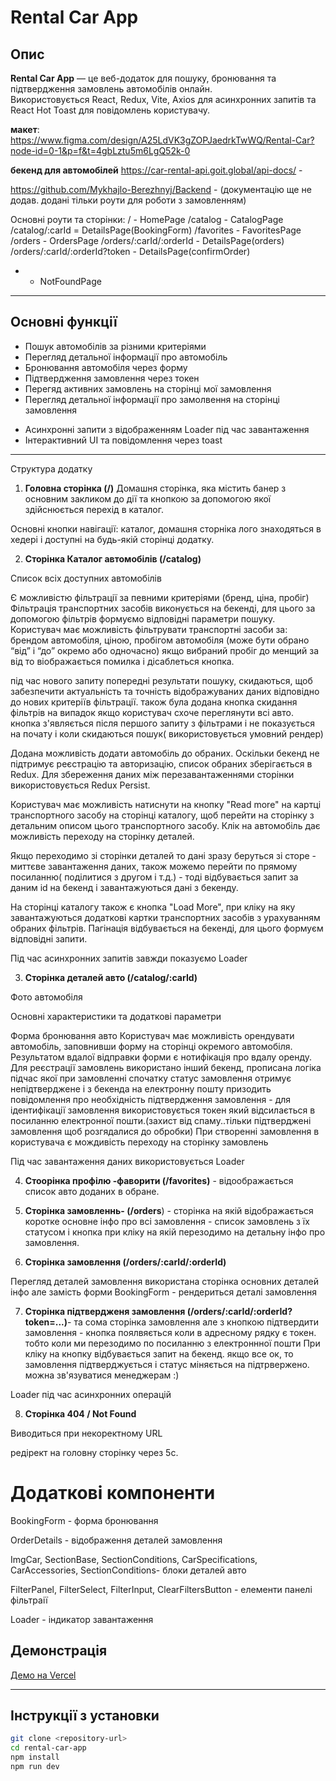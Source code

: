# Rental Car App

## Опис
**Rental Car App** — це веб-додаток для пошуку, бронювання та підтвердження замовлень автомобілів онлайн.  
Використовується React, Redux, Vite, Axios для асинхронних запитів та React Hot Toast для повідомлень користувачу.  

**макет**: https://www.figma.com/design/A25LdVK3gZOPJaedrkTwWQ/Rental-Car?node-id=0-1&p=f&t=4gbLztu5m6LgQ52k-0


**бекенд для автомобілей** https://car-rental-api.goit.global/api-docs/ -

https://github.com/Mykhajlo-Berezhnyj/Backend - (документацію ще не додав. додані тільки роути для роботи з замовленням)

Основні роути та сторінки:
/ - HomePage 
/catalog - CatalogPage
/catalog/:carId = DetailsPage(BookingForm)
/favorites - FavoritesPage
/orders - OrdersPage
/orders/:carId/:orderId - DetailsPage(orders)
/orders/:carId/:orderId?token - DetailsPage(confirmOrder)
* - NotFoundPage

---

## Основні функції
- Пошук автомобілів за різними критеріями  
- Перегляд детальної інформації про автомобіль  
- Бронювання автомобіля через форму  
- Підтвердження замовлення через токен 
- Перегяд активних замовлень на сторінці мої замовлення
- Перегляд детальної інформації про замолвення на сторінці замовлення 
<!-- - Повторне надсилання підтвердження на email   в планах--->
- Асинхронні запити з відображенням Loader під час завантаження  
- Інтерактивний UI та повідомлення через toast  

---

Структура додатку
1. **Головна сторінка (/)**
Домашня сторінка, яка містить банер з основним закликом до дії та кнопкою за допомогою якої здійснюється перехід в каталог.

Основні кнопки навігації: каталог, домашня сторніка лого знаходяться в хедері  і доступні на будь-якій сторінці додатку.

2. **Сторінка Каталог автомобілів (/catalog)**

Список всіх доступних автомобілів

Є можливістю фільтрації за певними критеріями (бренд, ціна, пробіг) 
Фільтрація транспортних засобів виконується на бекенді, для цього за допомогою фільтрів формуємо відповідні параметри пошуку. Користувач має можливість фільтрувати транспортні засоби за:
брендом автомобіля, ціною,
пробігом автомобіля (може бути обрано “від” і “до” окремо або одночасно) якщо вибраний пробіг до менщий за від то віображається помилка і дісаблеться кнопка.

під час нового запиту попередні результати пошуку, скидаються, щоб забезпечити актуальність та точність відображуваних даних відповідно до нових критеріїв фільтрації.
 також була додана кнопка скидання фільтрів на випадок якщо користувач схоче переглянути всі авто. кнопка з'являється після першого запиту з фільтрами і не показується на почату і коли скидаються пошук( використовується умовний рендер) 

Додана можливість додати автомобіль до обраних.
Оскільки бекенд не підтримує реєстрацію та авторизацію, список обраних зберігається в Redux.
Для збереження даних між перезавантаженнями сторінки використовується Redux Persist.

Користувач має можливість натиснути на кнопку "Read more" на картці транспортного засобу на сторінці каталогу, щоб перейти на сторінку з детальним описом цього транспортного засобу.
Клік на автомобіль дає можливість переходу на сторінку деталей.

Якщо переходимо зі сторінки деталей то дані зразу беруться зі сторе - миттєве завантаження даних, також можемо перейти по прямому посиланню( поділитися з другом і т.д.) - тоді відбувається запит за даним id на бекенд і завантажуються дані з бекенду.

На сторінці каталогу також є кнопка "Load More", при кліку на яку завантажуються додаткові картки транспортних засобів з урахуванням обраних фільтрів. Пагінація відбувається на бекенді, для цього формуєм відповідні запити.

 Під час асинхронних запитів завжди показуємо Loader

3. **Сторінка деталей авто (/catalog/:carId)**

Фото автомобіля

Основні характеристики та додаткові параметри

Форма бронювання авто
Користувач має можливість орендувати автомобіль, заповнивши форму на сторінці окремого автомобіля. Результатом вдалої відправки форми є нотифікація про вдалу оренду. Для реєстрації замовлень використано інший бекенд, прописана логіка підчас якої при замовленні спочатку статус замовлення отримує непідтверджене і з бекенда на електронну пошту призодить повідомлення про необхідність підтвердження замовлення - для ідентифікації замовлення використовується токен який відсилається в посиланню електронної пошти.(захист від спаму..тільки підтверджені замовлення щоб розгядалися до обробки) При створенні замовлення в користувача є мождивість переходу на сторінку замовлень

 Під час завантаження даних використовується Loader

4. **Стоорінка профілю -фаворити (/favorites)** - відоображається список авто доданих в обране.

5. **Сторінка замовленнь- (/orders**) - сторінка на якій відображається коротке основне інфо про всі замовлення - список замовлень з їх статусом і кнопка при кліку на якій перезодимо на детальну інфо про замовлення.

6. **Сторінка замовлення (/orders/:carId/:orderId)**

Перегляд деталей замовлення
використана сторінка основних деталей інфо але замість форми BookingForm - рендериться деталі замовлення

7. **Сторінка підтвердженя замовлення (/orders/:carId/:orderId?token=...)**- та сома сторінка замовлення але з кнопкою підтвердити замовлення - кнопка поялвяється коли в адресному рядку є токен. тобто коли ми перезодимо по посиланню з електроннної пошти
При кліку на кнопку відбувається запит на бекенд. якщо все ок, то замовлення підтверджується і статус міняється на підтрвержено.
можна зв'язуватися менеджерам :)


Loader під час асинхронних операцій

8. **Сторінка 404 / Not Found**

Виводиться при некоректному URL

редірект на головну сторінку через 5с.

# Додаткові компоненти

BookingForm - форма бронювання

OrderDetails - відображення деталей замовлення

ImgCar, SectionBase, SectionConditions, CarSpecifications, CarAccessories, SectionConditions- блоки деталей авто

FilterPanel, FilterSelect, FilterInput, ClearFiltersButton - елементи панелі фільтраії


Loader - індикатор завантаження

## Демонстрація
[Демо на Vercel](https://rental-car-yod9.vercel.app/)

---

## Інструкції з установки
```bash
git clone <repository-url>
cd rental-car-app
npm install
npm run dev